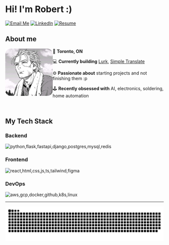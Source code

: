 # Hi! I'm Robert :)

[![Email Me](https://img.shields.io/static/v1?message=Gmail&logo=gmail&label=&color=D14836&logoColor=white&labelColor=&style=for-the-badge)](mailto:rdmm404@gmail.com)
[![LinkedIn](https://img.shields.io/static/v1?message=LinkedIn&logo=linkedin&label=&color=0077B5&logoColor=white&labelColor=&style=for-the-badge)](https://linkedin.com/in/rdmm404)
[![Resume](https://img.shields.io/static/v1?message=Resume&logo=readme&label=&color=000&logoColor=white&labelColor=&style=for-the-badge)](https://robert.voltr.org)

## About me

<img align="left" height="150" src="./assets/image.png"  />
<div>
  <p>📍 <strong>Toronto, ON</strong></p>
  <p>💻 <strong>Currently building</strong> <a href="https://github.com/rdmm404/lurk">Lurk</a>, <a href="https://github.com/rdmm404/simple-translate-api">Simple Translate</a></p>
  <p>⚙️ <strong>Passionate about</strong> starting projects and not finishing them :p</p>
  <p>🕹️ <strong>Recently obsessed with</strong> AI, electronics, soldering, home automation</p>
</div>

<br clear="both">

## My Tech Stack

### Backend
<picture>
  <source media="(prefers-color-scheme: dark)" srcset="https://skillicons.dev/icons?i=python%2Cflask%2Cfastapi%2Cdjango%2Cpostgres%2Cmysql%2Credis">
  <source media="(prefers-color-scheme: light)" srcset="https://skillicons.dev/icons?i=python%2Cflask%2Cfastapi%2Cdjango%2Cpostgres%2Cmysql%2Credis&theme=light">
  <img src="https://skillicons.dev/icons?i=python,flask,fastapi,django,postgres,mysql,redis" alt="python,flask,fastapi,django,postgres,mysql,redis" />
</picture>

### Frontend
<picture>
  <source media="(prefers-color-scheme: dark)" srcset="https://skillicons.dev/icons?i=react%2Chtml%2Ccss%2Cjs%2Cts%2Ctailwind%2Cfigma">
  <source media="(prefers-color-scheme: light)" srcset="https://skillicons.dev/icons?i=react%2Chtml%2Ccss%2Cjs%2Cts%2Ctailwind%2Cfigma&theme=light">
  <img src="https://skillicons.dev/icons?i=react,html,css,js,ts,tailwind,figma" alt="react,html,css,js,ts,tailwind,figma"/>
</picture>

### DevOps
<picture>
  <source media="(prefers-color-scheme: dark)" srcset="https://skillicons.dev/icons?i=aws%2Cgcp%2Cdocker%2Cgithub%2Ck8s%2Clinux">
  <source media="(prefers-color-scheme: light)" srcset="https://skillicons.dev/icons?i=aws%2Cgcp%2Cdocker%2Cgithub%2Ck8s%2Clinux&theme=light">
  <img src="https://skillicons.dev/icons?i=aws,gcp,docker,github,k8s,linux" alt="aws,gcp,docker,github,k8s,linux"/>
</picture>

<!-- <h2 align="left">Some Stats</h2>

<div align="center">
  <img src="https://streak-stats.demolab.com?user=rdmm404&locale=en&mode=weekly&theme=tokyonight&hide_border=false&border_radius=5" height="150" alt="streak graph"  />
  <img src="https://github-readme-stats.vercel.app/api/top-langs?username=rdmm404&locale=en&hide_title=false&layout=compact&card_width=320&langs_count=6&theme=tokyonight&hide_border=false" height="150" alt="languages graph"  />
</div> -->

---
<picture>
  <source media="(prefers-color-scheme: dark)" srcset="https://raw.githubusercontent.com/rdmm404/rdmm404/refs/heads/snake-output/snake-dark.svg">
  <source media="(prefers-color-scheme: light)" srcset="https://raw.githubusercontent.com/rdmm404/rdmm404/refs/heads/snake-output/snake-light.svg">
  <img src="https://raw.githubusercontent.com/rdmm404/rdmm404/refs/heads/snake-output/snake-dark.svg" alt="Snake animation" />
</picture>

